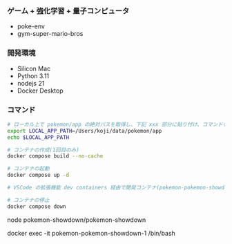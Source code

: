### ゲーム + 強化学習 + 量子コンピュータ

- poke-env
- gym-super-mario-bros

### 開発環境

- Silicon Mac
- Python 3.11
- nodejs 21
- Docker Desktop

### コマンド

```sh
# ローカル上で pokemon/app の絶対パスを取得し、下記 xxx 部分に貼り付け、コマンドを実行
export LOCAL_APP_PATH=/Users/koji/data/pokemon/app
echo $LOCAL_APP_PATH

# コンテナの作成(1回目のみ)
docker compose build --no-cache

# コンテナの起動
docker compose up -d

# VSCode の拡張機能 dev containers 経由で開発コンテナ(pokemon-pokemon-showdown-1)に入る

# コンテナの停止
docker compose down
```
node pokemon-showdown/pokemon-showdown

docker exec -it pokemon-pokemon-showdown-1 /bin/bash
